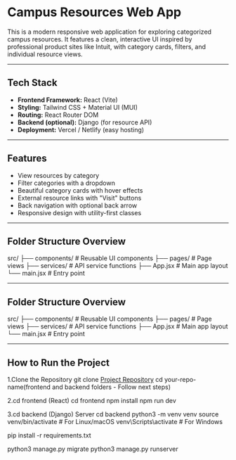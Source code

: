 # Campus Resources Web App

This is a modern responsive web application for exploring categorized campus resources. It features a clean, interactive UI inspired by professional product sites like Intuit, with category cards, filters, and individual resource views.

---

## Tech Stack

- **Frontend Framework:** React (Vite)
- **Styling:** Tailwind CSS + Material UI (MUI)
- **Routing:** React Router DOM
- **Backend (optional):** Django (for resource API)
- **Deployment:** Vercel / Netlify (easy hosting)

---

## Features

- View resources by category
- Filter categories with a dropdown
- Beautiful category cards with hover effects
- External resource links with "Visit" buttons
- Back navigation with optional back arrow
- Responsive design with utility-first classes

---

## Folder Structure Overview

src/
├── components/        # Reusable UI components
├── pages/             # Page views
├── services/          # API service functions
├── App.jsx            # Main app layout
└── main.jsx           # Entry point

---

## Folder Structure Overview

src/
├── components/        # Reusable UI components
├── pages/             # Page views
├── services/          # API service functions
├── App.jsx            # Main app layout
└── main.jsx           # Entry point

---

## How to Run the Project

1.Clone the Repository
git clone [Project Repository](https://github.com/SanjayRenukaprasad/Campus_Resources.git)
cd your-repo-name(frontend and backend folders - Follow next steps)

2.cd frontend (React)
cd frontend
npm install
npm run dev

3.cd backend (Django) Server
cd backend
python3 -m venv venv
source venv/bin/activate  # For Linux/macOS
venv\Scripts\activate     # For Windows

pip install -r requirements.txt

python3 manage.py migrate
python3 manage.py runserver